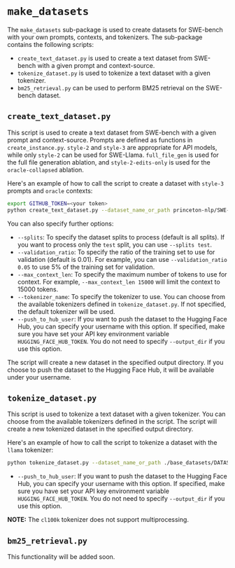 # `make_datasets`
The `make_datasets` sub-package is used to create datasets for SWE-bench with your own prompts, contexts, and tokenizers.
The sub-package contains the following scripts:

- `create_text_dataset.py` is used to create a text dataset from SWE-bench with a given prompt and context-source.
- `tokenize_dataset.py` is used to tokenize a text dataset with a given tokenizer.
- `bm25_retrieval.py` can be used to perform BM25 retrieval on the SWE-bench dataset.

## `create_text_dataset.py`
This script is used to create a text dataset from SWE-bench with a given prompt and context-source.
Prompts are defined as functions in `create_instance.py`. `style-2` and `style-3` are appropriate for API models, while only `style-2` can be used for SWE-Llama.
`full_file_gen` is used for the full file generation ablation, and `style-2-edits-only`  is used for the `oracle-collapsed` ablation.

Here's an example of how to call the script to create a dataset with `style-3` prompts and `oracle` contexts:

```bash
export GITHUB_TOKEN=<your token>
python create_text_dataset.py --dataset_name_or_path princeton-nlp/SWE-bench --output_dir ./base_datasets --prompt_style style-3 --file_source oracle
```

You can also specify further options:

- `--splits`: To specify the dataset splits to process (default is all splits). If you want to process only the `test` split, you can use `--splits test`.
- `--validation_ratio`: To specify the ratio of the training set to use for validation (default is 0.01). For example, you can use `--validation_ratio 0.05` to use 5% of the training set for validation.
- `--max_context_len`: To specify the maximum number of tokens to use for context. For example, `--max_context_len 15000` will limit the context to 15000 tokens.
- `--tokenizer_name`: To specify the tokenizer to use. You can choose from the available tokenizers defined in `tokenize_dataset.py`. If not specified, the default tokenizer will be used.
- `--push_to_hub_user`: If you want to push the dataset to the Hugging Face Hub, you can specify your username with this option. If specified, make sure you have set your API key environment variable `HUGGING_FACE_HUB_TOKEN`. You do not need to specify `--output_dir` if you use this option.

The script will create a new dataset in the specified output directory. If you choose to push the dataset to the Hugging Face Hub, it will be available under your username.

## `tokenize_dataset.py`
This script is used to tokenize a text dataset with a given tokenizer. You can choose from the available tokenizers defined in the script. The script will create a new tokenized dataset in the specified output directory.

Here's an example of how to call the script to tokenize a dataset with the `llama` tokenizer:

```bash
python tokenize_dataset.py --dataset_name_or_path ./base_datasets/DATASET_NAME --output_dir ./tokenized_datasets --tokenizer_name llama --num_proc 20
```

- `--push_to_hub_user`: If you want to push the dataset to the Hugging Face Hub, you can specify your username with this option. If specified, make sure you have set your API key environment variable `HUGGING_FACE_HUB_TOKEN`. You do not need to specify `--output_dir` if you use this option.

__NOTE:__ The `cl100k` tokenizer does not support multiprocessing.

## `bm25_retrieval.py`

This functionality will be added soon.